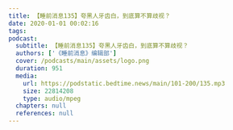 ```yaml
---
title: 【睡前消息135】夸黑人牙齿白，到底算不算歧视？
date: 2020-01-01 00:02:16
tags:
podcast:
  subtitle: 【睡前消息135】夸黑人牙齿白，到底算不算歧视？
  authors: ['《睡前消息》编辑部']
  cover: /podcasts/main/assets/logo.png
  duration: 951
  media:
    url: https://podstatic.bedtime.news/main/101-200/135.mp3
    size: 22814208
    type: audio/mpeg
  chapters: null
  references: null
---
```

